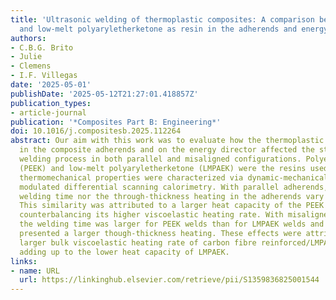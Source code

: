 ```yaml
---
title: 'Ultrasonic welding of thermoplastic composites: A comparison between polyetheretherketone
  and low-melt polyaryletherketone as resin in the adherends and energy directors'
authors:
- C.B.G. Brito
- Julie
- Clemens
- I.F. Villegas
date: '2025-05-01'
publishDate: '2025-05-12T21:27:01.418857Z'
publication_types:
- article-journal
publication: '*Composites Part B: Engineering*'
doi: 10.1016/j.compositesb.2025.112264
abstract: Our aim with this work was to evaluate how the thermoplastic resin used
  in the composite adherends and on the energy director affected the static ultrasonic
  welding process in both parallel and misaligned configurations. Polyetheretherketone
  (PEEK) and low-melt polyaryletherketone (LMPAEK) were the resins used and their
  thermomechanical properties were characterized via dynamic-mechanical analysis and
  modulated differential scanning calorimetry. With parallel adherends, neither the
  welding time nor the through-thickness heating in the adherends vary significantly.
  This similarity was attributed to a larger heat capacity of the PEEK energy director
  counterbalancing its higher viscoelastic heating rate. With misaligned adherends,
  the welding time was larger for PEEK welds than for LMPAEK welds and LMPAEK adherends
  presented a larger though-thickness heating. These effects were attributed to the
  larger bulk viscoelastic heating rate of carbon fibre reinforced/LMPAEK adherends
  adding up to the lower heat capacity of LMPAEK.
links:
- name: URL
  url: https://linkinghub.elsevier.com/retrieve/pii/S1359836825001544
---
```


